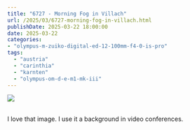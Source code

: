 ```yaml
---
title: "6727 - Morning Fog in Villach"
url: /2025/03/6727-morning-fog-in-villach.html
publishDate: 2025-03-22 18:00:00
date: 2025-03-22
categories:
- "olympus-m-zuiko-digital-ed-12-100mm-f4-0-is-pro"
tags:
  - "austria"
  - "carinthia"
  - "karnten"
  - "olympus-om-d-e-m1-mk-iii"
---
```

<div class="container">
<div class="center"><a target="_blank" href="https://d25zfm9zpd7gm5.cloudfront.net/1200x1200/2020/20201001_071800_lr.jpg"><img class="webfeedsFeaturedVisual" src="https://d25zfm9zpd7gm5.cloudfront.net/0600x0600/2020/20201001_071800_lr.jpg" /></a></div>
</div>
<br />

I love that image. I use it a background in video conferences.
